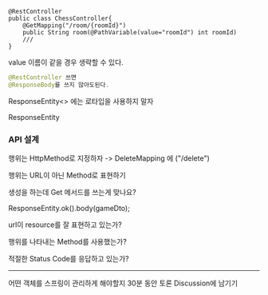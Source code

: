 ```
@RestController
public class ChessController{
	@GetMapping("/room/{roomId}")
	public String room(@PathVariable(value="roomId") int roomId)
	///
}
```

value 이름이 같을 경우 생략할 수 있다.



``` java
@RestController 쓰면
@ResponseBody를 쓰지 않아도된다.
```

ResponseEntity<> 에는 로타입을 사용하지 말자

ResponseEntity



### API 설계

행위는 HttpMethod로 지정하자 -> DeleteMapping 에 ("/delete")

행위는 URL이 아닌 Method로 표현하기



생성을 하는데 Get 메서드를 쓰는게 맞나요?

ResponseEntity.ok().body(gameDto);



url이 resource를 잘 표현하고 있는가?

행위를 나타내는 Method를 사용했는가?

적절한 Status Code를 응답하고 있는가?

---

어떤 객체를 스프링이 관리하게 해야할지 30분 동안 토론 Discussion에 남기기